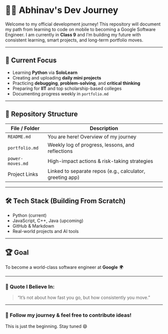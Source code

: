 
# 👨‍💻 Abhinav's Dev Journey

Welcome to my official development journey! This repository will document my path from learning to code on mobile to becoming a Google Software Engineer. I am currently in **Class 9** and I’m building my future with consistent learning, smart projects, and long-term portfolio moves.

---

## 🚀 Current Focus
- Learning **Python** via **SoloLearn**
- Creating and uploading **daily mini projects**
- Practicing **debugging**, **problem-solving**, and **critical thinking**
- Preparing for **IIT** and top scholarship-based colleges
- Documenting progress weekly in `portfolio.md`

---

## 📁 Repository Structure
| File / Folder         | Description                                               |
|-----------------------|-----------------------------------------------------------|
| `README.md`           | You are here! Overview of my journey                      |
| `portfolio.md`        | Weekly log of progress, lessons, and reflections          |
| `power-moves.md`      | High-impact actions & risk-taking strategies              |
| Project Links         | Linked to separate repos (e.g., calculator, greeting app) |

---

## 🛠️ Tech Stack (Building From Scratch)
- Python (current)
- JavaScript, C++, Java (upcoming)
- GitHub & Markdown
- Real-world projects and AI tools

---

## 🏆 Goal
To become a world-class software engineer at **Google** 🌍

---

### 🧠 Quote I Believe In:
> “It’s not about how fast you go, but how consistently you move.”

---

### 📌 Follow my journey & feel free to contribute ideas!
This is just the beginning. Stay tuned 😄

